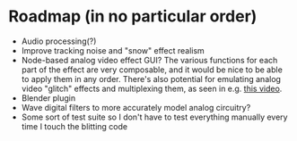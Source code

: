 # Roadmap (in no particular order)

- Audio processing(?)
- Improve tracking noise and "snow" effect realism
- Node-based analog video effect GUI? The various functions for each part of the effect are very composable, and
  it would be nice to be able to apply them in any order. There's also potential for emulating analog video "glitch"
  effects and multiplexing them, as seen in e.g. [this video](https://www.youtube.com/watch?v=eQHocOLTxnw).
- Blender plugin
- Wave digital filters to more accurately model analog circuitry?
- Some sort of test suite so I don't have to test everything manually every time I touch the blitting code
